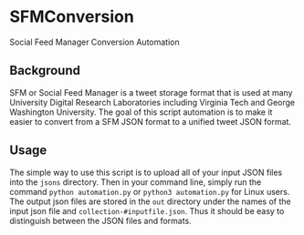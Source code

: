 # SFMConversion

Social Feed Manager Conversion Automation

## Background

SFM or Social Feed Manager is a tweet storage format that is used at many University Digital Research Laboratories including Virginia Tech and George Washington University. The goal of this script automation is to make it easier to convert from a SFM JSON format to a unified tweet JSON format.

## Usage

The simple way to use this script is to upload all of your input JSON files into the ```jsons``` directory. Then in your command line, simply run the command ```python automation.py``` or ```python3 automation.py``` for Linux users. The output json files are stored in the ```out``` directory under the names of the input json file and ```collection-#inputfile.json```. Thus it should be easy to distinguish between the JSON files and formats.